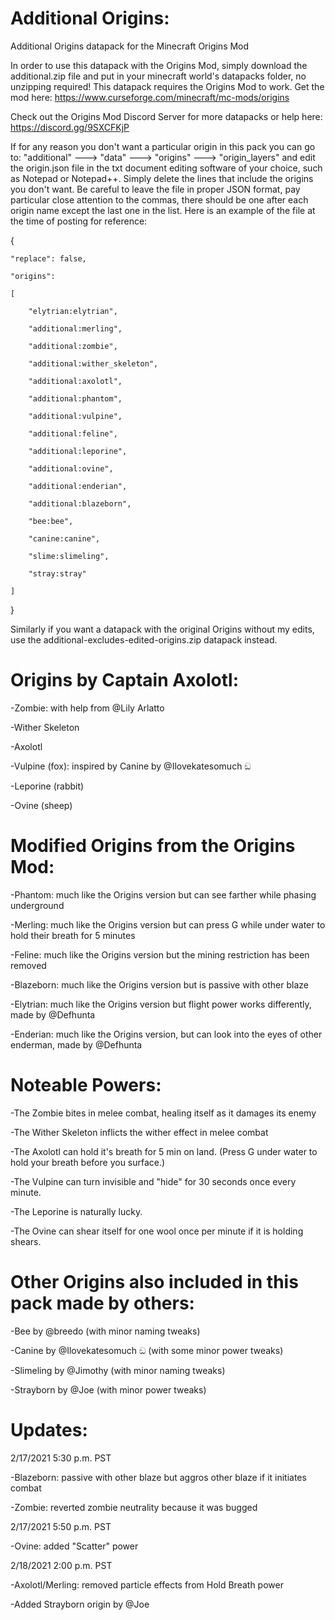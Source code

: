 # Additional Origins:
Additional Origins datapack for the Minecraft Origins Mod

In order to use this datapack with the Origins Mod, simply download the additional.zip file and put in your minecraft world's datapacks folder, no unzipping required! This datapack requires the Origins Mod to work. Get the mod here: https://www.curseforge.com/minecraft/mc-mods/origins

Check out the Origins Mod Discord Server for more datapacks or help here: https://discord.gg/9SXCFKjP

If for any reason you don't want a particular origin in this pack you can go to:
"additional" ---> "data" ---> "origins" ---> "origin_layers" and edit the origin.json file in the txt document editing software of your choice, such as Notepad or Notepad++. Simply delete the lines that include the origins you don't want. Be careful to leave the file in proper JSON format, pay particular close attention to the commas, there should be one after each origin name except the last one in the list. Here is an example of the file at the time of posting for reference:

{
	
	"replace": false,
	
	"origins":
	
	[
		
		"elytrian:elytrian",
		
		"additional:merling",
		
		"additional:zombie",
		
		"additional:wither_skeleton",
		
		"additional:axolotl",
		
		"additional:phantom",
		
		"additional:vulpine",
		
		"additional:feline",
		
		"additional:leporine",
		
		"additional:ovine",
		
		"additional:enderian",
		
		"additional:blazeborn",
		
		"bee:bee",
		
		"canine:canine",
		
		"slime:slimeling",
		
		"stray:stray"
	
	]

}

Similarly if you want a datapack with the original Origins without my edits, use the additional-excludes-edited-origins.zip datapack instead.

# Origins by Captain Axolotl:

-Zombie: with help from @Lily Arlatto

-Wither Skeleton

-Axolotl

-Vulpine (fox): inspired by Canine by @Ilovekatesomuch ඞ 

-Leporine (rabbit)

-Ovine (sheep)

# Modified Origins from the Origins Mod:

-Phantom: much like the Origins version but can see farther while phasing underground

-Merling: much like the Origins version but can press G while under water to hold their breath for 5 minutes

-Feline: much like the Origins version but the mining restriction has been removed

-Blazeborn: much like the Origins version but is passive with other blaze

-Elytrian: much like the Origins version but flight power works differently, made by @Defhunta

-Enderian: much like the Origins version, but can look into the eyes of other enderman, made by @Defhunta 

# Noteable Powers:

-The Zombie bites in melee combat, healing itself as it damages its enemy

-The Wither Skeleton inflicts the wither effect in melee combat

-The Axolotl can hold it's breath for 5 min on land. (Press G under water to hold your breath before you surface.)

-The Vulpine can turn invisible and "hide" for 30 seconds once every minute.

-The Leporine is naturally lucky.

-The Ovine can shear itself for one wool once per minute if it is holding shears.

# Other Origins also included in this pack made by others:

-Bee by @breedo (with minor naming tweaks)

-Canine by @Ilovekatesomuch ඞ  (with some minor power tweaks)

-Slimeling by @Jimothy (with minor naming tweaks)

-Strayborn by @Joe (with minor power tweaks)

# Updates:

2/17/2021 5:30 p.m. PST 

-Blazeborn: passive with other blaze but aggros other blaze if it initiates combat

-Zombie: reverted zombie neutrality because it was bugged

2/17/2021 5:50 p.m. PST 

-Ovine: added "Scatter" power

2/18/2021 2:00 p.m. PST

-Axolotl/Merling: removed particle effects from Hold Breath power

-Added Strayborn origin by @Joe
